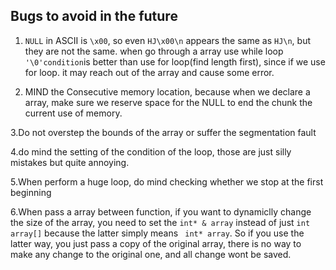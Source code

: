 Bugs to avoid in the future
---

1. `NULL` in ASCII is `\x00`, so even `HJ\x00\n` appears the same as `HJ\n`, but they are not the same.
when go through a array use while loop `'\0'condition`is better than use for loop(find length first), since if we use for loop. it may reach out of the array
and cause some error.

2. MIND the Consecutive memory location, because when we declare a array, make sure we reserve space for the NULL to end the chunk the current
use of memory.

3.Do not overstep the bounds of the array or suffer the segmentation fault 

4.do mind the setting of the condition of the loop, those are just silly mistakes but quite annoying.

5.When perform a huge loop, do mind checking whether we stop at the first beginning

6.When pass a array between function, if you want to dynamiclly change the size of the array, you need to set the `int* & array` instead of just `int array[]` because the latter simply means ` int* array`. So if you use the latter way, you just pass a copy of the original array, there is no way to make any change to the original one, and all change wont be saved.



